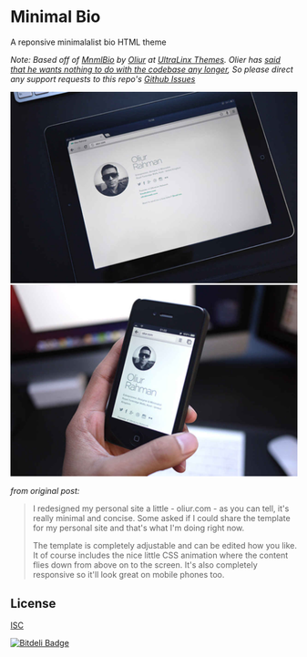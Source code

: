 # Minimal Bio
A reponsive minimalalist bio HTML theme

*Note:  Based off of [MnmlBio](http://theultralinx.com/2012/09/minimal-bio-responsive-site-template-free-download/) by [Oliur](https://twitter.com/UltraLinx) at [UltraLinx Themes](http://themes.theultralinx.com/). Olier has [said that he wants nothing to do with the codebase any longer](https://twitter.com/UltraLinx/status/634503960775233540), So please direct any support requests to this repo's [Github Issues](https://github.com/therebelrobot/minimal-bio/issues)*

![](./docs/minimal-bio-tablet.jpg)
![](./docs/minimal-bio-phone.jpg)

*from original post:*

> I redesigned my personal site a little - oliur.com - as you can tell, it's really minimal and concise. Some asked if I could share the template for my personal site and that's what I'm doing right now.
> 
> The template is completely adjustable and can be edited how you like. It of course includes the nice little CSS animation where the content flies down from above on to the screen. It's also completely responsive so it'll look great on mobile phones too.

## License

[ISC](https://tldrlegal.com/license/-isc-license)


[![Bitdeli Badge](https://d2weczhvl823v0.cloudfront.net/therebelrobot/minimal-bio/trend.png)](https://bitdeli.com/free "Bitdeli Badge")

